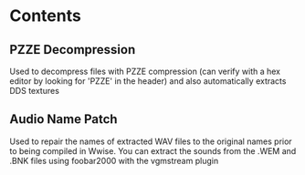 # Contents

## PZZE Decompression
Used to decompress files with PZZE compression (can verify with a hex editor by looking for 'PZZE' in the header) and also automatically extracts DDS textures

## Audio Name Patch
Used to repair the names of extracted WAV files to the original names prior to being compiled in Wwise. You can extract the sounds from the .WEM and .BNK files using foobar2000 with the vgmstream plugin
